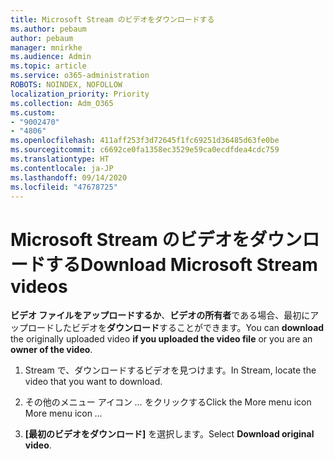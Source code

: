 ```yaml
---
title: Microsoft Stream のビデオをダウンロードする
ms.author: pebaum
author: pebaum
manager: mnirkhe
ms.audience: Admin
ms.topic: article
ms.service: o365-administration
ROBOTS: NOINDEX, NOFOLLOW
localization_priority: Priority
ms.collection: Adm_O365
ms.custom:
- "9002470"
- "4806"
ms.openlocfilehash: 411aff253f3d72645f1fc69251d36485d63fe0be
ms.sourcegitcommit: c6692ce0fa1358ec3529e59ca0ecdfdea4cdc759
ms.translationtype: HT
ms.contentlocale: ja-JP
ms.lasthandoff: 09/14/2020
ms.locfileid: "47678725"
---
```

# <a name="download-microsoft-stream-videos"></a><span data-ttu-id="6b8e6-102">Microsoft Stream のビデオをダウンロードする</span><span class="sxs-lookup"><span data-stu-id="6b8e6-102">Download Microsoft Stream videos</span></span>

<span data-ttu-id="6b8e6-103">**ビデオ ファイルをアップロードするか**、**ビデオの所有者**である場合、最初にアップロードしたビデオを**ダウンロード**することができます。</span><span class="sxs-lookup"><span data-stu-id="6b8e6-103">You can **download** the originally uploaded video **if you uploaded the video file** or you are an **owner of the video**.</span></span>

1. <span data-ttu-id="6b8e6-104">Stream で、ダウンロードするビデオを見つけます。</span><span class="sxs-lookup"><span data-stu-id="6b8e6-104">In Stream, locate the video that you want to download.</span></span>

2. <span data-ttu-id="6b8e6-105">その他のメニュー アイコン *...* をクリックする</span><span class="sxs-lookup"><span data-stu-id="6b8e6-105">Click the More menu icon More menu icon *...*</span></span>

3. <span data-ttu-id="6b8e6-106">**[最初のビデオをダウンロード]** を選択します。</span><span class="sxs-lookup"><span data-stu-id="6b8e6-106">Select **Download original video**.</span></span>
